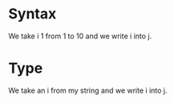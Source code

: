 # Syntax

We take i 1 from 1 to 10 and we write i into j.
<!--    ^
warning: the 'take <name> <expr> from ...' syntax is deprecated [take.syntax.deprecated]
        ^
note: write 'take a i like 1 from ...' instead [take.syntax.deprecated.hint]
-->

# Type

We take an i from my string and we write i into j.
<!--              ^
error: cannot iterate over expression of type 'String' [take.source.type]
-->
